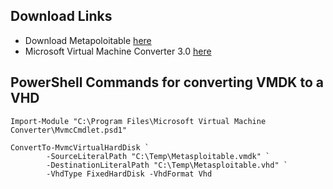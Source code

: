 ## Download Links

+ Download Metapoloitable [here](https://information.rapid7.com/download-metasploitable-2017.html)
+ Microsoft Virtual Machine Converter 3.0 [here](https://www.microsoft.com/en-us/download/confirmation.aspx?id=42497)

## PowerShell Commands for converting VMDK to a VHD
```
Import-Module "C:\Program Files\Microsoft Virtual Machine Converter\MvmcCmdlet.psd1"

ConvertTo-MvmcVirtualHardDisk `
        -SourceLiteralPath "C:\Temp\Metasploitable.vmdk" `
        -DestinationLiteralPath "C:\Temp\Metasploitable.vhd" `
        -VhdType FixedHardDisk -VhdFormat Vhd
```
